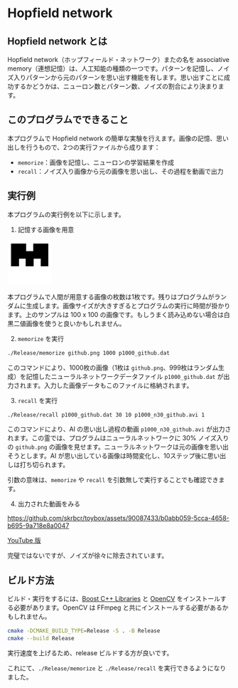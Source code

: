# Hopfield network

## Hopfield network とは
Hopfield network（ホップフィールド・ネットワーク）またの名を associative memory（連想記憶）は、人工知能の種類の一つです。パターンを記憶し、ノイズ入りパターンから元のパターンを思い出す機能を有します。思い出すことに成功するかどうかは、ニューロン数とパターン数、ノイズの割合により決まります。

## このプログラムでできること
本プログラムで Hopfield network の簡単な実験を行えます。画像の記憶、思い出しを行うもので、2つの実行ファイルから成ります：

- `memorize`：画像を記憶し、ニューロンの学習結果を作成
- `recall`：ノイズ入り画像から元の画像を思い出し、その過程を動画で出力

## 実行例
本プログラムの実行例を以下に示します。

1. 記憶する画像を用意

![準備する画像の例](./github.png "github.png")

本プログラムで人間が用意する画像の枚数は1枚です。残りはプログラムがランダムに生成します。画像サイズが大きすぎるとプログラムの実行に時間が掛かります。上のサンプルは 100 x 100 の画像です。もしうまく読み込めない場合は白黒二値画像を使うと良いかもしれません。

2. `memorize` を実行

```bash
./Release/memorize github.png 1000 p1000_github.dat
```

このコマンドにより、1000枚の画像（1枚は `github.png`、999枚はランダム生成）を記憶したニューラルネットワークデータファイル `p1000_github.dat` が出力されます。入力した画像データもこのファイルに格納されます。

3. `recall` を実行

```bash
./Release/recall p1000_github.dat 30 10 p1000_n30_github.avi 1
```

このコマンドにより、AI の思い出し過程の動画 `p1000_n30_github.avi` が出力されます。この霊では、プログラムはニューラルネットワークに 30% ノイズ入りの `github.png` の画像を見せます。ニューラルネットワークは元の画像を思い出そうとします。AI が思い出している画像は時間変化し、10ステップ後に思い出しは打ち切られます。

引数の意味は、`memorize` や `recall` を引数無しで実行することでも確認できます。

4. 出力された動画をみる

https://github.com/skrbcr/toybox/assets/90087433/b0abb059-5cca-4658-b695-9a718e8a0047

[YouTube 版](https://youtu.be/UE2mZNWXd-A)

完璧ではないですが、ノイズが徐々に除去されています。

## ビルド方法

ビルド・実行をするには、[Boost C++ Libraries](https://www.boost.org/) と [OpenCV](https://opencv.org/) をインストールする必要があります。OpenCV は FFmpeg と共にインストールする必要があるかもしれません。

```bash
cmake -DCMAKE_BUILD_TYPE=Release -S . -B Release
cmake --build Release
```

実行速度を上げるため、release ビルドする方が良いです。

これにて、`./Release/memorize` と `./Release/recall` を実行できるようになりました。

